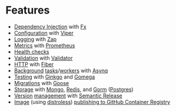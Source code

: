 # Features

- [Dependency Injection](cmd/app/app.go#L19) with [Fx](https://github.com/uber-go/fx)
- [Configuration](config/config.go#L47) with [Viper](https://github.com/spf13/viper)
- [Logging](adapter/logger/logger.go#L10) with [Zap](https://github.com/uber-go/zap)
- [Metrics](adapter/metrics/metrics.go#L22) with [Prometheus](https://github.com/prometheus/client_golang)
- [Health checks](adapter/health/controller.go#L18)
- [Validation](user/http/dto.go#L4) with [Validator](https://github.com/go-playground/validator)
- [HTTP](adapter/http/fiber.go#L26) with [Fiber](https://github.com/gofiber/fiber)
- [Background](adapter/queue/client.go#L12) [tasks](user/queue/greeter.go#L27)/[workers](cmd/worker/worker.go#L14) with [Asynq](https://github.com/hibiken/asynq)
- [Testing](user/service_test.go#L68) with [Ginkgo](https://github.com/onsi/ginkgo) and [Gomega](https://github.com/onsi/gomega)
- [Migrations](cmd/migrate/migrate.go#L20) with [Goose](https://github.com/pressly/goose)
- [Sto](user/adapter/mongo_repository.go)[ra](kv/redis_store.go)[ge](user/adapter/postgres_repository.go) with [Mongo](https://github.com/mongodb/mongo-go-driver), [Redis](https://github.com/redis/go-redis), and [Gorm](https://github.com/go-gorm/gorm) ([Postgres](https://github.com/go-gorm/postgres))
- [Version](.github/workflows/commit.yaml#L66) [management](.releaserc.yaml) with [Semantic Release](https://github.com/semantic-release/semantic-release)
- [Image](Dockerfile) (using [distroless](https://github.com/GoogleContainerTools/distroless)) [publishing to GitHub Container Registry](.github/workflows/build.yaml)
